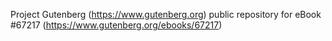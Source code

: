 Project Gutenberg (https://www.gutenberg.org) public repository for
eBook #67217 (https://www.gutenberg.org/ebooks/67217)
